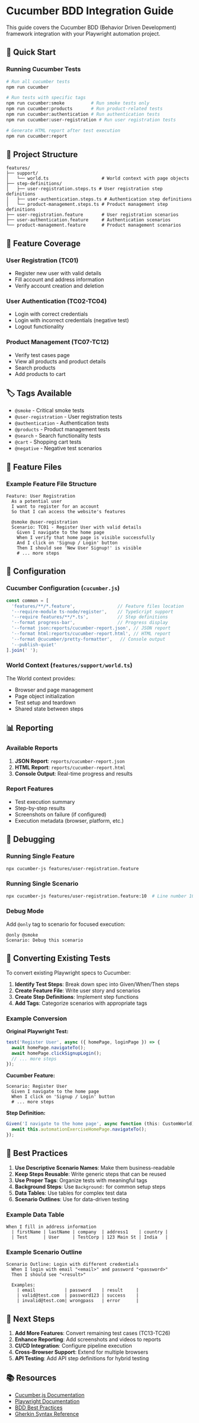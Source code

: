 # Cucumber BDD Integration Guide

This guide covers the Cucumber BDD (Behavior Driven Development) framework integration with your Playwright automation project.

## 🚀 Quick Start

### Running Cucumber Tests

```bash
# Run all cucumber tests
npm run cucumber

# Run tests with specific tags
npm run cucumber:smoke          # Run smoke tests only
npm run cucumber:products       # Run product-related tests
npm run cucumber:authentication # Run authentication tests
npm run cucumber:user-registration # Run user registration tests

# Generate HTML report after test execution
npm run cucumber:report
```

## 📁 Project Structure

```
features/
├── support/
│   └── world.ts                    # World context with page objects
├── step-definitions/
│   ├── user-registration.steps.ts # User registration step definitions
│   ├── user-authentication.steps.ts # Authentication step definitions
│   └── product-management.steps.ts # Product management step definitions
├── user-registration.feature       # User registration scenarios
├── user-authentication.feature     # Authentication scenarios
└── product-management.feature      # Product management scenarios
```

## 🎯 Feature Coverage

### User Registration (TC01)
- Register new user with valid details
- Fill account and address information
- Verify account creation and deletion

### User Authentication (TC02-TC04)
- Login with correct credentials
- Login with incorrect credentials (negative test)
- Logout functionality

### Product Management (TC07-TC12)
- Verify test cases page
- View all products and product details
- Search products
- Add products to cart

## 🏷️ Tags Available

- `@smoke` - Critical smoke tests
- `@user-registration` - User registration tests
- `@authentication` - Authentication tests
- `@products` - Product management tests
- `@search` - Search functionality tests
- `@cart` - Shopping cart tests
- `@negative` - Negative test scenarios

## 📄 Feature Files

### Example Feature File Structure

```gherkin
Feature: User Registration
  As a potential user
  I want to register for an account
  So that I can access the website's features

  @smoke @user-registration
  Scenario: TC01 - Register User with valid details
    Given I navigate to the home page
    When I verify that home page is visible successfully
    And I click on 'Signup / Login' button
    Then I should see 'New User Signup!' is visible
    # ... more steps
```

## 🔧 Configuration

### Cucumber Configuration (`cucumber.js`)
```javascript
const common = [
  'features/**/*.feature',                // Feature files location
  '--require-module ts-node/register',    // TypeScript support
  '--require features/**/*.ts',           // Step definitions
  '--format progress-bar',                // Progress display
  '--format json:reports/cucumber-report.json', // JSON report
  '--format html:reports/cucumber-report.html', // HTML report
  '--format @cucumber/pretty-formatter',   // Console output
  '--publish-quiet'
].join(' ');
```

### World Context (`features/support/world.ts`)
The World context provides:
- Browser and page management
- Page object initialization
- Test setup and teardown
- Shared state between steps

## 📊 Reporting

### Available Reports
1. **JSON Report**: `reports/cucumber-report.json`
2. **HTML Report**: `reports/cucumber-report.html`
3. **Console Output**: Real-time progress and results

### Report Features
- Test execution summary
- Step-by-step results
- Screenshots on failure (if configured)
- Execution metadata (browser, platform, etc.)

## 🐛 Debugging

### Running Single Feature
```bash
npx cucumber-js features/user-registration.feature
```

### Running Single Scenario
```bash
npx cucumber-js features/user-registration.feature:10  # Line number 10
```

### Debug Mode
Add `@only` tag to scenario for focused execution:
```gherkin
@only @smoke
Scenario: Debug this scenario
```

## 🔄 Converting Existing Tests

To convert existing Playwright specs to Cucumber:

1. **Identify Test Steps**: Break down spec into Given/When/Then steps
2. **Create Feature File**: Write user story and scenarios
3. **Create Step Definitions**: Implement step functions
4. **Add Tags**: Categorize scenarios with appropriate tags

### Example Conversion

**Original Playwright Test:**
```typescript
test('Register User', async ({ homePage, loginPage }) => {
  await homePage.navigateTo();
  await homePage.clickSignupLogin();
  // ... more steps
});
```

**Cucumber Feature:**
```gherkin
Scenario: Register User
  Given I navigate to the home page
  When I click on 'Signup / Login' button
  # ... more steps
```

**Step Definition:**
```typescript
Given('I navigate to the home page', async function (this: CustomWorld) {
  await this.automationExerciseHomePage.navigateTo();
});
```

## 📝 Best Practices

1. **Use Descriptive Scenario Names**: Make them business-readable
2. **Keep Steps Reusable**: Write generic steps that can be reused
3. **Use Proper Tags**: Organize tests with meaningful tags
4. **Background Steps**: Use `Background:` for common setup steps
5. **Data Tables**: Use tables for complex test data
6. **Scenario Outlines**: Use for data-driven testing

### Example Data Table
```gherkin
When I fill in address information
  | firstName | lastName | company  | address1    | country |
  | Test      | User     | TestCorp | 123 Main St | India   |
```

### Example Scenario Outline
```gherkin
Scenario Outline: Login with different credentials
  When I login with email "<email>" and password "<password>"
  Then I should see "<result>"
  
  Examples:
    | email           | password    | result     |
    | valid@test.com  | password123 | success    |
    | invalid@test.com| wrongpass   | error      |
```

## 🚀 Next Steps

1. **Add More Features**: Convert remaining test cases (TC13-TC26)
2. **Enhance Reporting**: Add screenshots and videos to reports
3. **CI/CD Integration**: Configure pipeline execution
4. **Cross-Browser Support**: Extend for multiple browsers
5. **API Testing**: Add API step definitions for hybrid testing

## 📚 Resources

- [Cucumber.js Documentation](https://cucumber.io/docs/cucumber/)
- [Playwright Documentation](https://playwright.dev/)
- [BDD Best Practices](https://cucumber.io/docs/bdd/)
- [Gherkin Syntax Reference](https://cucumber.io/docs/gherkin/)
